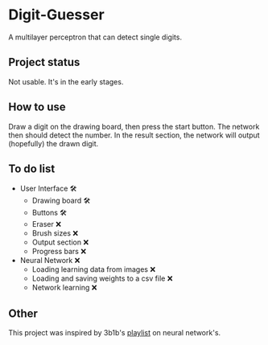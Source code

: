 # Digit-Guesser
A multilayer perceptron that can detect single digits.

## Project status
Not usable. It's in the early stages.
## How to use

Draw a digit on the drawing board, then press the start button.
The network then should detect the number.
In the result section, the network will output (hopefully) the drawn digit.

## To do list

- User Interface 🛠️
  - Drawing board 🛠️
  - Buttons 🛠️
  - Eraser :x:
  - Brush sizes :x:
  - Output section :x:
  - Progress bars :x:
- Neural Network :x:
  - Loading learning data from images :x:
  - Loading and saving weights to a csv file :x:
  - Network learning :x:
## Other
This project was inspired by 3b1b's [playlist](https://www.youtube.com/playlist?list=PLZHQObOWTQDNU6R1_67000Dx_ZCJB-3pi) on neural network's. 

